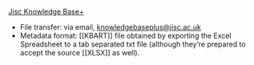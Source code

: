 [Jisc Knowledge Base+](https://www.jisc.ac.uk/kb-plus)

* File transfer: via email, knowledgebaseplus@jisc.ac.uk
* Metadata format: [[KBART]] file obtained by exporting the Excel Spreadsheet to a tab separated txt file (although they’re prepared to accept the source [[XLSX]] as well).